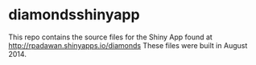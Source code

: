 diamondsshinyapp
================
This repo contains the source files for the Shiny App found at
http://rpadawan.shinyapps.io/diamonds
These files were built in August 2014.